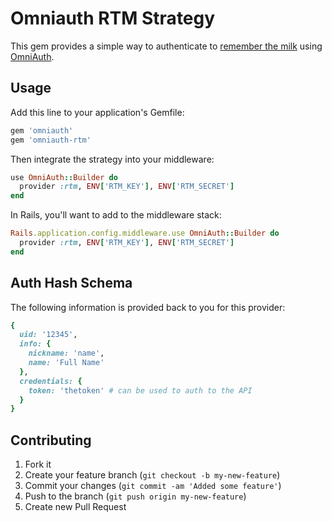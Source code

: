 # Omniauth RTM Strategy

This gem provides a simple way to authenticate to [remember the milk](http://rememberthemilk.com) using [OmniAuth](http://github.com/intridea/omniauth/wiki).

## Usage

Add this line to your application's Gemfile:

```ruby
gem 'omniauth'
gem 'omniauth-rtm'
```

Then integrate the strategy into your middleware:

```ruby
use OmniAuth::Builder do
  provider :rtm, ENV['RTM_KEY'], ENV['RTM_SECRET']
end
```

In Rails, you'll want to add to the middleware stack:

```ruby
Rails.application.config.middleware.use OmniAuth::Builder do
  provider :rtm, ENV['RTM_KEY'], ENV['RTM_SECRET']
end
```

## Auth Hash Schema

The following information is provided back to you for this provider:

```ruby
{
  uid: '12345',
  info: {
    nickname: 'name',
    name: 'Full Name'
  },
  credentials: {
    token: 'thetoken' # can be used to auth to the API
  }
}
```

## Contributing

1. Fork it
2. Create your feature branch (`git checkout -b my-new-feature`)
3. Commit your changes (`git commit -am 'Added some feature'`)
4. Push to the branch (`git push origin my-new-feature`)
5. Create new Pull Request
